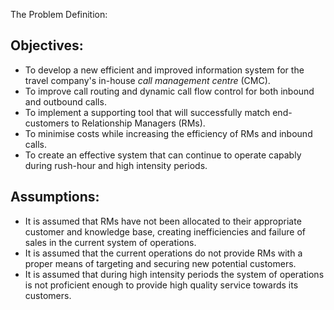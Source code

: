 The Problem Definition:

## Objectives:

* To develop a new efficient and improved information system for the travel company's in-house *call management centre* (CMC).
* To improve call routing and dynamic call flow control for both inbound and outbound calls.
* To implement a supporting tool that will successfully match end-customers to Relationship Managers (RMs).
* To minimise costs while increasing the efficiency of RMs and inbound calls. 
* To create an effective system that can continue to operate capably during rush-hour and high intensity periods. 

## Assumptions:

*	It is assumed that RMs have not been allocated to their appropriate customer and knowledge base, creating inefficiencies and failure of sales in the current system of operations. 
*	It is assumed that the current operations do not provide RMs with a proper means of targeting and securing new potential customers. 
*	It is assumed that during high intensity periods the system of operations is not proficient enough to provide high quality service towards its customers. 
